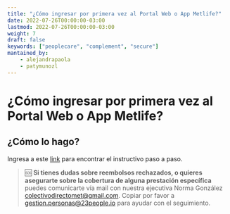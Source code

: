 ```yaml
---
title: "¿Cómo ingresar por primera vez al Portal Web o App Metlife?"
date: 2022-07-26T00:00:00-03:00
lastmod: 2022-07-26T00:00:00-03:00
weight: 7
draft: false
keywords: ["peoplecare", "complement", "secure"]
mantained_by:
    - alejandrapaola
    - patymunozl
---
```


# ¿Cómo ingresar por primera vez al Portal Web o App Metlife?

## ¿Cómo lo hago?

Ingresa a este [link](https://drive.google.com/file/d/1grPJ92WexJ9q1IjcK3Sc0LS_BmMVZ51d/view?usp=sharing) para encontrar el instructivo paso a paso.

> 🆘 **Si tienes dudas sobre reembolsos rechazados, o quieres asegurarte sobre la cobertura de alguna prestación específica** puedes comunicarte vía mail con nuestra ejecutiva Norma González [colectivodirectomet@gmail.com](mailto:colectivodirectomet@gmail.com). Copiar por favor a [gestion.personas@23people.io](mailto:gestion.personas@23people.io) para ayudar con el seguimiento.
